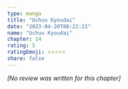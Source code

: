 ```yaml
---
type: manga
title: "Uchuu Kyoudai"
date: "2023-04-20T08:22:21"
name: "Uchuu Kyoudai"
chapter: 14
rating: 5
ratingEmoji: ⭐️⭐️⭐️⭐️⭐️
share: false
---
```


_[No review was written for this chapter]_
